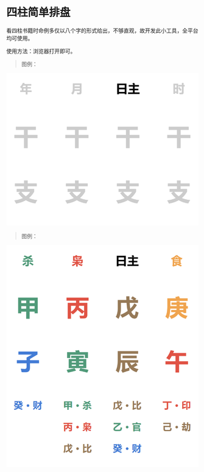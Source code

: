 # 四柱简单排盘

看四柱书籍时命例多仅以八个字的形式给出，不够直观，故开发此小工具，全平台均可使用。

使用方法：浏览器打开即可。

> 图例：

![image](0.png)

> 图例：

![image](1.png)
